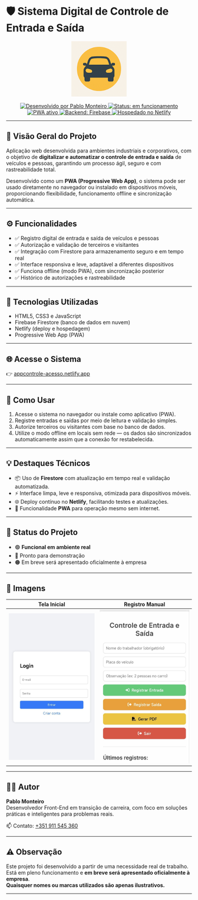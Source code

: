 # 🛡️ Sistema Digital de Controle de Entrada e Saída

<p align="center">
  <img src="https://github.com/PabloMonteiro92/appcontrole-acesso-digital/blob/main/appcontrole-GitHub/appcontrole/icon-192.png?raw=true" alt="App Icon" width="150"/>
</p>

<p align="center">
  <a href="https://github.com/PabloMonteiro92">
    <img src="https://img.shields.io/badge/Desenvolvido%20por-Pablo%20Monteiro-blue.svg" alt="Desenvolvido por Pablo Monteiro" />
  </a>
  <a href="https://appcontrole-acesso.netlify.app/">
    <img src="https://img.shields.io/badge/status-em%20funcionamento-brightgreen" alt="Status: em funcionamento" />
  </a>
  <a href="https://appcontrole-acesso.netlify.app/">
    <img src="https://img.shields.io/badge/PWA-ativo-success" alt="PWA ativo" />
  </a>
  <a href="https://firebase.google.com/">
    <img src="https://img.shields.io/badge/backend-Firebase%20Firestore-orange" alt="Backend: Firebase" />
  </a>
  <a href="https://www.netlify.com/">
    <img src="https://img.shields.io/badge/host-Netlify-blue" alt="Hospedado no Netlify" />
  </a>
</p>

---

## 📖 Visão Geral do Projeto

Aplicação web desenvolvida para ambientes industriais e corporativos, com o objetivo de **digitalizar e automatizar o controle de entrada e saída** de veículos e pessoas, garantindo um processo ágil, seguro e com rastreabilidade total.

Desenvolvido como um **PWA (Progressive Web App)**, o sistema pode ser usado diretamente no navegador ou instalado em dispositivos móveis, proporcionando flexibilidade, funcionamento offline e sincronização automática.

---

## ⚙️ Funcionalidades

- ✅ Registro digital de entrada e saída de veículos e pessoas  
- ✅ Autorização e validação de terceiros e visitantes  
- ✅ Integração com Firestore para armazenamento seguro e em tempo real  
- ✅ Interface responsiva e leve, adaptável a diferentes dispositivos  
- ✅ Funciona offline (modo PWA), com sincronização posterior  
- ✅ Histórico de autorizações e rastreabilidade

---

## 🧰 Tecnologias Utilizadas

- HTML5, CSS3 e JavaScript  
- Firebase Firestore (banco de dados em nuvem)  
- Netlify (deploy e hospedagem)  
- Progressive Web App (PWA)

---

## 🌐 Acesse o Sistema

👉 [appcontrole-acesso.netlify.app](https://app-controle-acesso.netlify.app/)

---

## 🚀 Como Usar

1. Acesse o sistema no navegador ou instale como aplicativo (PWA).
2. Registre entradas e saídas por meio de leitura e validação simples.
3. Autorize terceiros ou visitantes com base no banco de dados.
4. Utilize o modo offline em locais sem rede — os dados são sincronizados automaticamente assim que a conexão for restabelecida.

---

## 💡 Destaques Técnicos

- 📦 Uso de **Firestore** com atualização em tempo real e validação automatizada.  
- ⚡ Interface limpa, leve e responsiva, otimizada para dispositivos móveis.  
- 🌐 Deploy contínuo no **Netlify**, facilitando testes e atualizações.  
- 📲 Funcionalidade **PWA** para operação mesmo sem internet.  

---

## 🧪 Status do Projeto

- 🟢 **Funcional em ambiente real**  
- 🔵 Pronto para demonstração  
- 🟠 Em breve será apresentado oficialmente à empresa

---

## 📸 Imagens

| Tela Inicial | Registro Manual |  
|--------------|-----------------|  
| ![Login](https://github.com/PabloMonteiro92/appcontrole-acesso-digital/blob/main/appcontrole-GitHub/2025-06-24%2013.25.30.jpg?raw=true) | ![Registro](https://github.com/PabloMonteiro92/appcontrole-acesso-digital/blob/main/appcontrole-GitHub/2025-06-24%2013.25.18.jpg?raw=true) |

---

## 👨‍💻 Autor

**Pablo Monteiro**  
Desenvolvedor Front-End em transição de carreira, com foco em soluções práticas e inteligentes para problemas reais.

📫 Contato: [+351 911 545 360](tel:+351911545360)

---

## ⚠️ Observação

Este projeto foi desenvolvido a partir de uma necessidade real de trabalho.  
Está em pleno funcionamento e **em breve será apresentado oficialmente à empresa**.  
**Quaisquer nomes ou marcas utilizados são apenas ilustrativos.**

---
